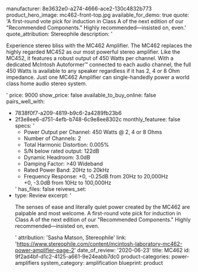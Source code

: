 manufacturer: 8e3632e0-a274-4666-ace2-130c4832b773
product_hero_image: mc462-front-top.jpg
available_for_demo: true
quote: 'A first-round vote pick for induction in Class A of the next edition of our "Recommended Components." Highly recommended—insisted on, even.'
quote_attribution: Stereophile
description: '<p>Experience stereo bliss with the MC462 Amplifier. The MC462 replaces the highly regarded MC452 as our most powerful stereo amplifier. Like the MC452, it features a robust output of 450 Watts per channel. With a dedicated McIntosh Autoformer™ connected to each audio channel, the full 450 Watts is available to any speaker&nbsp;regardless if it has 2, 4 or 8 Ohm impedance. Just one MC462 Amplifier can single-handedly power a world class home audio stereo system.</p>'
price: 9000
show_price: false
available_to_buy_online: false
pairs_well_with:
  - 7838f0f7-a209-4819-b9c6-2a4289fb23b6
  - 2f3e8ee6-d751-4efb-b748-6c9e8ee8302c
monthly_featuree: false
specs: '<ul><li>Power Output per Channel: 450 Watts @ 2, 4 or 8 Ohms</li><li>Number of Channels: 2</li><li>Total Harmonic Distortion: 0.005%</li><li>S/N below rated output: 122dB</li><li>Dynamic Headroom: 3.0dB</li><li>Damping Factor: &gt;40 Wideband</li><li>Rated Power Band: 20Hz to 20kHz</li><li>Frequency Response: +0, -0.25dB from 20Hz to 20,000Hz<br>+0, -3.0dB from 10Hz to 100,000Hz</li></ul>'
has_files: false
reivews_set:
  -
    type: Review
    excerpt: '<p>The senses of ease and literally quiet power created by the MC462 are palpable and most welcome. A first-round vote pick for induction in Class A of the next edition of our "Recommended Components." Highly recommended—insisted on, even.</p>'
    attribution: 'Sasha Matson, Stereophile'
    link: 'https://www.stereophile.com/content/mcintosh-laboratory-mc462-power-amplifier-page-2'
    date_of_review: '2020-06-23'
title: MC462
id: 9f2ad4bf-d1c2-4125-a661-9e24eabb7dc0
product-categories: power-amplifiers
system_category: amplification
blueprint: product
